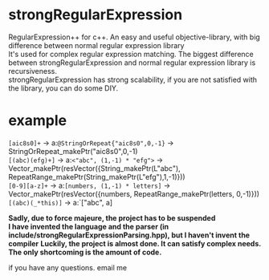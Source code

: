 # strongRegularExpression
RegularExpression++ for c++. An easy and useful objective-library, with big difference between normal regular expression library  
It's used for complex regular expression matching. The biggest difference between strongRegularExpression and normal regular expression library is recursiveness.  
strongRegularExpression has strong scalability, if you are not satisfied with the library, you can do some DIY.   

# example
`[aic8s0]+` -> a:`@StringOrRepeat{"aic8s0",0,-1}` -> StringOrRepeat_makePtr("aic8s0",0,-1)  
`[(abc)(efg)+]` -> a:`<"abc", (1,-1) * "efg">` -> Vector_makePtr(resVector({String_makePtr(L"abc"), RepeatRange_makePtr(String_makePtr(L"efg"),1,-1)}))  
`[0-9][a-z]+` -> a:`[numbers, (1,-1) * letters]` -> Vector_makePtr(resVector({numbers, RepeatRange_makePtr(letters, 0,-1)}))
`[(abc)(_*this)]` -> a:`["abc", a]


**Sadly, due to force majeure, the project has to be suspended**  
**I have invented the language and the parser (in include/strongRegularExpressionParsing.hpp), but I haven't invent the compiler**
**Luckily, the project is almost done. It can satisfy complex needs. The only shortcoming is the amount of code.**

if you have any questions. email me